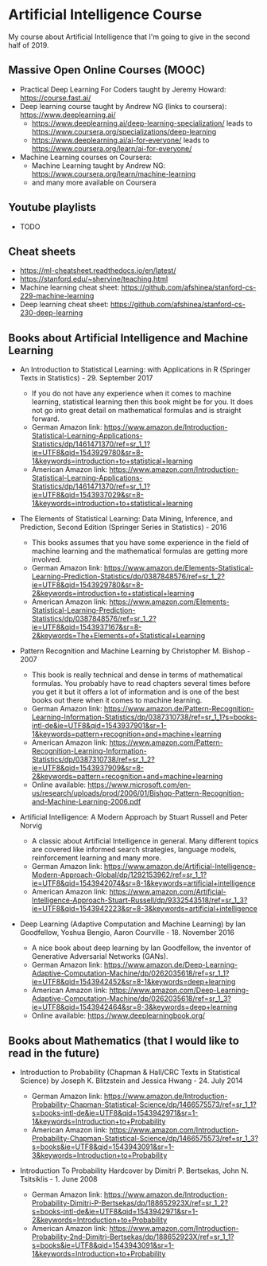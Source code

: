 # Artificial Intelligence Course

My course about Artificial Intelligence that I'm going to give in the second half of 2019.


## Massive Open Online Courses (MOOC)

* Practical Deep Learning For Coders taught by Jeremy Howard: https://course.fast.ai/
* Deep learning course taught by Andrew NG (links to coursera): https://www.deeplearning.ai/
	* https://www.deeplearning.ai/deep-learning-specialization/ leads to https://www.coursera.org/specializations/deep-learning
	* https://www.deeplearning.ai/ai-for-everyone/ leads to https://www.coursera.org/learn/ai-for-everyone/
* Machine Learning courses on Coursera:
	* Machine Learning taught by Andrew NG: https://www.coursera.org/learn/machine-learning
	* and many more available on Coursera

## Youtube playlists

* TODO

## Cheat sheets

* https://ml-cheatsheet.readthedocs.io/en/latest/
* https://stanford.edu/~shervine/teaching.html
* Machine learning cheat sheet: https://github.com/afshinea/stanford-cs-229-machine-learning
* Deep learning cheat sheet: https://github.com/afshinea/stanford-cs-230-deep-learning


## Books about Artificial Intelligence and Machine Learning

* An Introduction to Statistical Learning: with Applications in R (Springer Texts in Statistics) - 29. September 2017
	* If you do not have any experience when it comes to machine learning, statistical learning then this book might be for you. It does not go into great detail on mathematical formulas and is straight forward.
	* German Amazon link: https://www.amazon.de/Introduction-Statistical-Learning-Applications-Statistics/dp/1461471370/ref=sr_1_1?ie=UTF8&qid=1543929780&sr=8-1&keywords=introduction+to+statistical+learning
	* American Amazon link: https://www.amazon.com/Introduction-Statistical-Learning-Applications-Statistics/dp/1461471370/ref=sr_1_1?ie=UTF8&qid=1543937029&sr=8-1&keywords=introduction+to+statistical+learning

* The Elements of Statistical Learning: Data Mining, Inference, and Prediction, Second Edition (Springer Series in Statistics) - 2016
	* This books assumes that you have some experience in the field of machine learning and the mathematical formulas are getting more involved.
	* German Amazon link: https://www.amazon.de/Elements-Statistical-Learning-Prediction-Statistics/dp/0387848576/ref=sr_1_2?ie=UTF8&qid=1543929780&sr=8-2&keywords=introduction+to+statistical+learning
	* American Amazon link: https://www.amazon.com/Elements-Statistical-Learning-Prediction-Statistics/dp/0387848576/ref=sr_1_2?ie=UTF8&qid=1543937167&sr=8-2&keywords=The+Elements+of+Statistical+Learning

* Pattern Recognition and Machine Learning by Christopher M. Bishop - 2007
	* This book is really technical and dense in terms of mathematical formulas. You probably have to read chapters several times before you get it but it offers a lot of information and is one of the best books out there when it comes to machine learning.
	* German Amazon link: https://www.amazon.de/Pattern-Recognition-Learning-Information-Statistics/dp/0387310738/ref=sr_1_1?s=books-intl-de&ie=UTF8&qid=1543937901&sr=1-1&keywords=pattern+recognition+and+machine+learning
	* American Amazon link: https://www.amazon.com/Pattern-Recognition-Learning-Information-Statistics/dp/0387310738/ref=sr_1_2?ie=UTF8&qid=1543937909&sr=8-2&keywords=pattern+recognition+and+machine+learning
	* Online available: https://www.microsoft.com/en-us/research/uploads/prod/2006/01/Bishop-Pattern-Recognition-and-Machine-Learning-2006.pdf

* Artificial Intelligence: A Modern Approach by Stuart Russell and Peter Norvig
	* A classic about Artificial Intelligence in general. Many different topics are covered like informed search strategies, language models, reinforcement learning and many more.
	* German Amazon link: https://www.amazon.de/Artificial-Intelligence-Modern-Approach-Global/dp/1292153962/ref=sr_1_1?ie=UTF8&qid=1543942074&sr=8-1&keywords=artificial+intelligence
	* American Amazon link: https://www.amazon.com/Artificial-Intelligence-Approach-Stuart-Russell/dp/9332543518/ref=sr_1_3?ie=UTF8&qid=1543942223&sr=8-3&keywords=artificial+intelligence

* Deep Learning (Adaptive Computation and Machine Learning) by Ian Goodfellow, Yoshua Bengio, Aaron Courville - 18. November 2016
	* A nice book about deep learning by Ian Goodfellow, the inventor of Generative Adversarial Networks (GANs).
	* German Amazon link: https://www.amazon.de/Deep-Learning-Adaptive-Computation-Machine/dp/0262035618/ref=sr_1_1?ie=UTF8&qid=1543942452&sr=8-1&keywords=deep+learning
	* American Amazon link: https://www.amazon.com/Deep-Learning-Adaptive-Computation-Machine/dp/0262035618/ref=sr_1_3?ie=UTF8&qid=1543942464&sr=8-3&keywords=deep+learning
	* Online available: https://www.deeplearningbook.org/


## Books about Mathematics (that I would like to read in the future)


* Introduction to Probability (Chapman & Hall/CRC Texts in Statistical Science) by Joseph K. Blitzstein and Jessica Hwang - 24. July 2014
	* German Amazon link: https://www.amazon.de/Introduction-Probability-Chapman-Statistical-Science/dp/1466575573/ref=sr_1_1?s=books-intl-de&ie=UTF8&qid=1543942971&sr=1-1&keywords=Introduction+to+Probability
	* American Amazon link: https://www.amazon.com/Introduction-Probability-Chapman-Statistical-Science/dp/1466575573/ref=sr_1_3?s=books&ie=UTF8&qid=1543943091&sr=1-3&keywords=Introduction+to+Probability

* Introduction To Probability Hardcover by Dimitri P. Bertsekas, John N. Tsitsiklis - 1. June 2008	
	* German Amazon link: https://www.amazon.de/Introduction-Probability-Dimitri-P-Bertsekas/dp/188652923X/ref=sr_1_2?s=books-intl-de&ie=UTF8&qid=1543942971&sr=1-2&keywords=Introduction+to+Probability
	* American Amazon link: https://www.amazon.com/Introduction-Probability-2nd-Dimitri-Bertsekas/dp/188652923X/ref=sr_1_1?s=books&ie=UTF8&qid=1543943091&sr=1-1&keywords=Introduction+to+Probability




